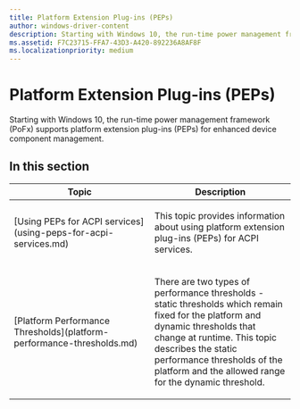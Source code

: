 ```yaml
---
title: Platform Extension Plug-ins (PEPs)
author: windows-driver-content
description: Starting with Windows 10, the run-time power management framework (PoFx) supports platform extension plug-ins (PEPs) for enhanced device component management.
ms.assetid: F7C23715-FFA7-43D3-A420-892236A8AF8F
ms.localizationpriority: medium
---
```


# Platform Extension Plug-ins (PEPs)


Starting with Windows 10, the run-time power management framework (PoFx) supports platform extension plug-ins (PEPs) for enhanced device component management.

## In this section


<table>
<colgroup>
<col width="50%" />
<col width="50%" />
</colgroup>
<thead>
<tr class="header">
<th>Topic</th>
<th>Description</th>
</tr>
</thead>
<tbody>
<tr class="odd">
<td><p>[Using PEPs for ACPI services](using-peps-for-acpi-services.md)</p></td>
<td><p>This topic provides information about using platform extension plug-ins (PEPs) for ACPI services.</p></td>
</tr>
<tr class="even">
<td><p>[Platform Performance Thresholds](platform-performance-thresholds.md)</p></td>
<td><p>There are two types of performance thresholds - static thresholds which remain fixed for the platform and dynamic thresholds that change at runtime. This topic describes the static performance thresholds of the platform and the allowed range for the dynamic threshold.</p></td>
</tr>
</tbody>
</table>

 

 

 




